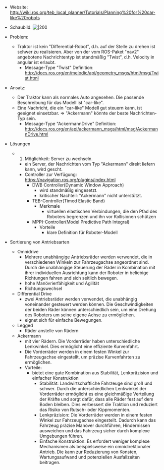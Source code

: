 - Website: http://wiki.ros.org/teb_local_planner/Tutorials/Planning%20for%20car-like%20robots 
- Schaubild: ![|200](https://github.com/xiaomeng-huang-study/images/blob/main/pictures_Obsidian/Praktikum/car-like-robot.png?raw=true) 

- Problem: 
	- Traktor ist kein "Differential-Robot", d.h. auf der Stelle zu drehen ist schwer zu realisieren. Aber von der vom ROS-Paket "nav2" angebotene Nachrichtentyp ist standmäßig "Twist", d.h. Velocity in angular ist erlaubt. 
		- Message-Type "Twist" Definition: http://docs.ros.org/en/melodic/api/geometry_msgs/html/msg/Twist.html 
- Ansatz: 
	- Der Traktor kann als normales Auto angesehen. Die passende Beschreibung für das Modell ist "car-like". 
	- Eine Nachricht, die ein "car-like" Modell gut steuern kann, ist geeignet einsetzbar. $\Rightarrow$ "Ackermann" könnte der beste Nachrichten-Typ sein. 
		- Message-Type "AckermannDrive" Definition: http://docs.ros.org/en/api/ackermann_msgs/html/msg/AckermannDrive.html 
- Lösungen 
	- 1. Möglichkeit: Server zu wechseln. 
		- ein Server, der Nachrichten vom Typ "Ackermann" direkt liefern kann, wird gescht. 
		- Controller zur Verfügung: https://navigation.ros.org/plugins/index.html
			- DWB Controller(Dynamic Window Approach) 
				- wird standmäßig eingesetzt. 
				- kritischer Nachteil: "Ackermann" nicht unterstützt. 
			- TEB-Controller(Timed Elastic Band)
				- Merkmale 
					- virtuellen elastischen Verbindungen, die den Pfad des Roboters begrenzen und ihn vor Kollisionen schützen 
			- MPPI-Controller(Model Predictive Path Integral) 
				- Vorteile 
					- klare Definition für Roboter-Modell

- Sortierung von Antriebsarten 
	- Omnidrive 
		- Mehrere unabhängige Antriebsräder werden verwendet, die in verschiedenen Winkeln zur Fahrzeugachse angeordnet sind. Durch die unabhängige Steuerung der Räder in Kombination mit ihrer individuellen Ausrichtung kann der Roboter in beliebige Richtungen fahren und sich seitlich bewegen. 
		- hohe Manövrierfähigkeit und Agilität 
		- Richtungswechsel 
	- Differential Drive 
		- zwei Antriebsräder werden verwendet, die unabhängig voneinander gesteuert werden können. Die Geschwindigkeiten der beiden Räder können unterschiedlich sein, um eine Drehung des Roboters um seine eigene Achse zu ermöglichen. 
		- eignet sich für einfache Bewegungen. 
	- Legged 
		- Räder anstelle von Rädern 
	- Ackermann 
		- mit vier Rädern. Die Vorderräder haben unterschiedliche Lenkwinkel. Dies ermöglicht eine effiziente Kurvenfahrt. 
		- Die Vorderräder werden in einem festen Winkel zur Fahrzeugachse eingestellt, um präzise Kurvenfahrten zu ermöglichen. 
		- Vorteile: 
			- bietet eine gute Kombination aus Stabilität, Lenkpräzision und einfacher Konstruktion
				- Stabilität: Landwirtschaftliche Fahrzeuge sind groß und schwer. Durch die unterschiedlichen Lenkwinkel der Vorderräder ermöglicht es eine gleichmäßige Verteilung der Kräfte und sorgt dafür, dass alle Räder fest auf dem Boden bleiben. Dies verbessert die Traktion und reduziert das Risiko von Rutsch- oder Kippmomenten. 
				- Lenkpräzision: Die Vorderräder werden in einem festen Winkel zur Fahrzeugachse eingestellt. Dadurch kann das Fahrzeug präzise Manöver durchführen, Hindernissen ausweichen und das Fahrzeug sicher durch komplexe Umgebungen führen. 
				- Einfache Konstruktion: Es erfordert weniger komplexe Mechanismen als beispielsweise ein omnidirektionaler Antrieb. Die kann zur Reduzierung von Konsten, Wartungsaufwand und potenziellen Ausfallzeiten beitragen. 